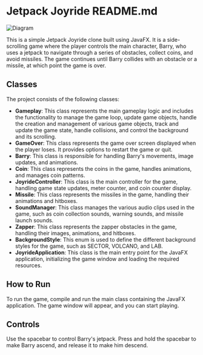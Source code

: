 # Jetpack Joyride README.md

![Diagram]("D:\Downloads\JetpackJoyrideDiagram.png")

This is a simple Jetpack Joyride clone built using JavaFX. It is a side-scrolling game where the player controls the
main character, Barry, who uses a jetpack to navigate through a series of obstacles, collect coins, and avoid missiles.
The game continues until Barry collides with an obstacle or a missile, at which point the game is over.

## Classes

The project consists of the following classes:

- **Gameplay**: This class represents the main gameplay logic and includes the functionality to manage the game loop,
  update game objects, handle the creation and management of various game objects, track and update the game state,
  handle collisions, and control the background and its scrolling.
- **GameOver**: This class represents the game over screen displayed when the player loses. It provides options to
  restart the game or quit.
- **Barry**: This class is responsible for handling Barry's movements, image updates, and animations.
- **Coin**: This class represents the coins in the game, handles animations, and manages coin patterns.
- **JoyrideController**: This class is the main controller for the game, handling game state updates, meter counter, and
  coin counter display.
- **Missile**: This class represents the missiles in the game, handling their animations and hitboxes.
- **SoundManager**: This class manages the various audio clips used in the game, such as coin collection sounds, warning
  sounds, and missile launch sounds.
- **Zapper**: This class represents the zapper obstacles in the game, handling their images, animations, and hitboxes.
- **BackgroundStyle**: This enum is used to define the different background styles for the game, such as SECTOR,
  VOLCANO, and LAB.
- **JoyrideApplication**: This class is the main entry point for the JavaFX application, initializing the game window
  and loading the required resources.

## How to Run

To run the game, compile and run the main class containing the JavaFX application. The game window will appear, and you
can start playing.

## Controls

Use the spacebar to control Barry's jetpack. Press and hold the spacebar to make Barry ascend, and release it to make
him descend.
